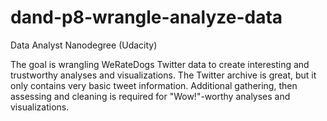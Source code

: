 # dand-p8-wrangle-analyze-data
Data Analyst Nanodegree (Udacity)

The goal is wrangling WeRateDogs Twitter data to create interesting and trustworthy analyses and visualizations. The Twitter archive is great, but it only contains very basic tweet information. Additional gathering, then assessing and cleaning is required for "Wow!"-worthy analyses and visualizations.
